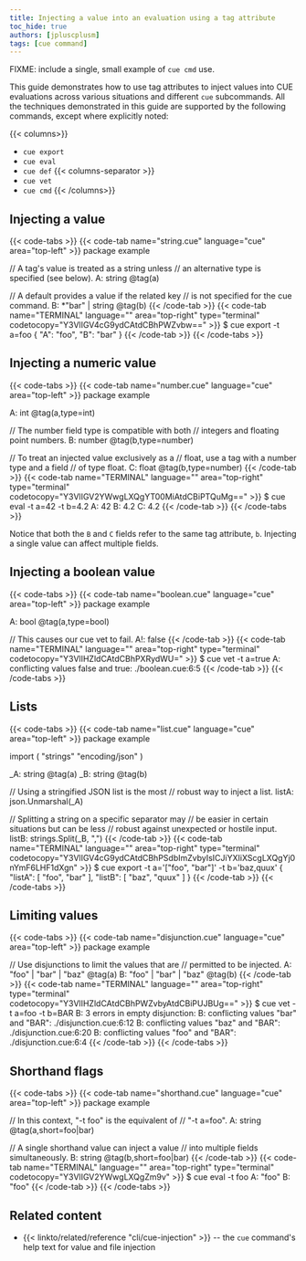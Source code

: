 ```yaml
---
title: Injecting a value into an evaluation using a tag attribute
toc_hide: true
authors: [jpluscplusm]
tags: [cue command]
---
```


FIXME: include a single, small example of `cue cmd` use.

This guide demonstrates how to use tag attributes to inject values into CUE
evaluations across various situations and different `cue` subcommands.  All the
techniques demonstrated in this guide are supported by the following commands,
except where explicitly noted:

{{< columns>}}
- `cue export`
- `cue eval` 
- `cue def`
{{< columns-separator >}}
- `cue vet`
- `cue cmd`
{{< /columns>}}

## Injecting a value

{{< code-tabs >}}
{{< code-tab name="string.cue" language="cue" area="top-left" >}}
package example

// A tag's value is treated as a string unless
// an alternative type is specified (see below).
A: string @tag(a)

// A default provides a value if the related key
// is not specified for the cue command.
B: *"bar" | string @tag(b)
{{< /code-tab >}}
{{< code-tab name="TERMINAL" language="" area="top-right" type="terminal" codetocopy="Y3VlIGV4cG9ydCAtdCBhPWZvbw==" >}}
$ cue export -t a=foo
{
    "A": "foo",
    "B": "bar"
}
{{< /code-tab >}}
{{< /code-tabs >}}

## Injecting a numeric value

{{< code-tabs >}}
{{< code-tab name="number.cue" language="cue" area="top-left" >}}
package example

A: int @tag(a,type=int)

// The number field type is compatible with both
// integers and floating point numbers.
B: number @tag(b,type=number)

// To treat an injected value exclusively as a
// float, use a tag with a number type and a field
// of type float.
C: float @tag(b,type=number)
{{< /code-tab >}}
{{< code-tab name="TERMINAL" language="" area="top-right" type="terminal" codetocopy="Y3VlIGV2YWwgLXQgYT00MiAtdCBiPTQuMg==" >}}
$ cue eval -t a=42 -t b=4.2
A: 42
B: 4.2
C: 4.2
{{< /code-tab >}}
{{< /code-tabs >}}

Notice that both the `B` and `C` fields refer to the same tag attribute, `b`.
Injecting a single value can affect multiple fields.

## Injecting a boolean value

{{< code-tabs >}}
{{< code-tab name="boolean.cue" language="cue" area="top-left" >}}
package example

A: bool @tag(a,type=bool)

// This causes our cue vet to fail.
A!: false
{{< /code-tab >}}
{{< code-tab name="TERMINAL" language="" area="top-right" type="terminal" codetocopy="Y3VlIHZldCAtdCBhPXRydWU=" >}}
$ cue vet -t a=true
A: conflicting values false and true:
    ./boolean.cue:6:5
{{< /code-tab >}}
{{< /code-tabs >}}

## Lists

{{< code-tabs >}}
{{< code-tab name="list.cue" language="cue" area="top-left" >}}
package example

import (
	"strings"
	"encoding/json"
)

_A: string @tag(a)
_B: string @tag(b)

// Using a stringified JSON list is the most
// robust way to inject a list.
listA: json.Unmarshal(_A)

// Splitting a string on a specific separator may
// be easier in certain situations but can be less
// robust against unexpected or hostile input.
listB: strings.Split(_B, ",")
{{< /code-tab >}}
{{< code-tab name="TERMINAL" language="" area="top-right" type="terminal" codetocopy="Y3VlIGV4cG9ydCAtdCBhPSdbImZvbyIsICJiYXIiXScgLXQgYj0nYmF6LHF1dXgn" >}}
$ cue export -t a='["foo", "bar"]' -t b='baz,quux'
{
    "listA": [
        "foo",
        "bar"
    ],
    "listB": [
        "baz",
        "quux"
    ]
}
{{< /code-tab >}}
{{< /code-tabs >}}

## Limiting values

{{< code-tabs >}}
{{< code-tab name="disjunction.cue" language="cue" area="top-left" >}}
package example

// Use disjunctions to limit the values that are
// permitted to be injected.
A: "foo" | "bar" | "baz" @tag(a)
B: "foo" | "bar" | "baz" @tag(b)
{{< /code-tab >}}
{{< code-tab name="TERMINAL" language="" area="top-right" type="terminal" codetocopy="Y3VlIHZldCAtdCBhPWZvbyAtdCBiPUJBUg==" >}}
$ cue vet -t a=foo -t b=BAR
B: 3 errors in empty disjunction:
B: conflicting values "bar" and "BAR":
    ./disjunction.cue:6:12
B: conflicting values "baz" and "BAR":
    ./disjunction.cue:6:20
B: conflicting values "foo" and "BAR":
    ./disjunction.cue:6:4
{{< /code-tab >}}
{{< /code-tabs >}}

## Shorthand flags

{{< code-tabs >}}
{{< code-tab name="shorthand.cue" language="cue" area="top-left" >}}
package example

// In this context, "-t foo" is the equivalent of
// "-t a=foo".
A: string @tag(a,short=foo|bar)

// A single shorthand value can inject a value
// into multiple fields simultaneously.
B: string @tag(b,short=foo|bar)
{{< /code-tab >}}
{{< code-tab name="TERMINAL" language="" area="top-right" type="terminal" codetocopy="Y3VlIGV2YWwgLXQgZm9v" >}}
$ cue eval -t foo
A: "foo"
B: "foo"
{{< /code-tab >}}
{{< /code-tabs >}}

<!-- TODO: link to https://review.gerrithub.io/c/cue-lang/cuelang.org/+/1196270 when it's merged
Shorthand tag attributes can also be used as build attributes. Build attributes
affect which CUE files are included in an evaluation. Read TODO for more information.
-->

## Related content

- {{< linkto/related/reference "cli/cue-injection" >}} -- the `cue` command's help
  text for value and file injection
<!-- TODO: link to similar howto guide about -T system variables -->
<!-- TODO: link to guide about build attributes -->
